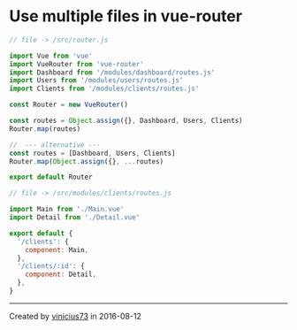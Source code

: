 # Use multiple files in vue-router


```javascript
// file -> /src/router.js

import Vue from 'vue'
import VueRouter from 'vue-router'
import Dashboard from '/modules/dashboard/routes.js'
import Users from '/modules/users/routes.js'
import Clients from '/modules/clients/routes.js'

const Router = new VueRouter()

const routes = Object.assign({}, Dashboard, Users, Clients)
Router.map(routes)

//  --- alternative ---
const routes = [Dashboard, Users, Clients]
Router.map(Object.assign({}, ...routes)

export default Router
```

```javascript
// file -> /src/modules/clients/routes.js

import Main from './Main.vue'
import Detail from './Detail.vue'

export default {
  '/clients': {
    component: Main,
  },
  '/clients/:id': {
    component: Detail,
  },
}
```
------------

Created by [vinicius73](https://github.com/vinicius73) in 2016-08-12
